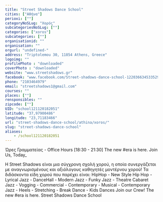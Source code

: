```yaml
---
title: "Street Shadows Dance School"
cities: ["Αθήνα"]
perioxi: [""]
categoryNoSLug: "Χορός"
subcategoriesNoSLug: [""]
categories: ["xoros"]
subcategories: [""]
organisationid: ""
organisation: ""
orgurl: "undefined-"
address: "Triptolemou 30, 11854 Athens, Greece"
logoimg: ""
profilePhoto : "downloaded"
coverPhoto : "downloaded"
website: "www.streetshadows.gr"
facebook: "www.facebook.com/Street-shadows-dance-school-122036634533529"
phone: "2103464979"
email: "streetshadows1@gmail.com"
courses: ""
places: [""]
rensponsibles: ""
zipcode: [""]
UID: "school121120182051"
latitude: "37,97900486"
longitude: "23,71183466"
url: "street-shadows-dance-school/athina/xoros/"
slug: "street-shadows-dance-school"
aliases:
    - /school121120182051
---
```



Ώρες Γραμματείας - Office Hours [18:30 - 21:30] The new #era is here. Join Us, Today_

Η Street Shadows είναι μια σύγχρονη σχολή χορού, η οποία συνεργάζεται με αναγνωρισμένους και αξιόλογους καθηγητές μοντέρνου χορού! Τα διδάσκοντα είδη χορού που παρέχει είναι: HipHop - New Style Hip Hop - Lyrical Jazz - DanceHall - Modern Jazz - Funky Jazz - Theatre Cabaret Jazz - Vogging - Commercial - Contemporary - Musical - Contemporary Jazz - Heels - Stretching - Break Dance - Kids Dances Join our Crew! The new #era is here. Street Shadows Dance School